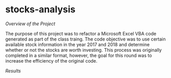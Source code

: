 # stocks-analysis

*Overview of the Project*

The purpose of this project was to refactor a Microsoft Excel VBA code generated as part of the class traing. The code objective was to use certain available stock information in the year 2017 and 2018 and determine whether or not the stocks are worth investing. This process was originally completed in a similar format, however, the goal for this round was to increase the efficiency of the original code.

*Results*



